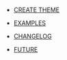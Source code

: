 * [CREATE THEME](create_theme/)

* [EXAMPLES](examples/)

* [CHANGELOG](CHANGELOG.md)

* [FUTURE](future/)
